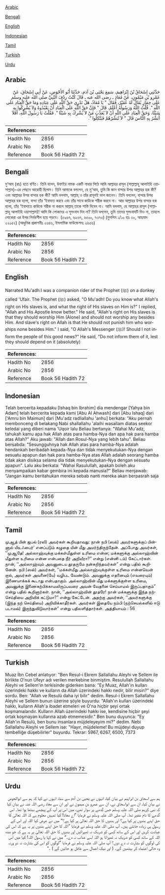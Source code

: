 [Arabic](#arabic)

[Bengali](#bengali)

[English](#english)

[Indonesian](#indonesian)

[Tamil](#tamil)

[Turkish](#turkish)

[Urdu](#urdu)

## Arabic


<div dir="rtl" lang="ar" style={{fontSize:'larger',backgroundColor:'#f8f9fa',padding:20}}>
حَدَّثَنِي إِسْحَاقُ بْنُ إِبْرَاهِيمَ، سَمِعَ يَحْيَى بْنَ آدَمَ، حَدَّثَنَا أَبُو الأَحْوَصِ، عَنْ أَبِي إِسْحَاقَ، عَنْ عَمْرِو بْنِ مَيْمُونٍ، عَنْ مُعَاذٍ ـ رضى الله عنه ـ قَالَ كُنْتُ رِدْفَ النَّبِيِّ صلى الله عليه وسلم عَلَى حِمَارٍ يُقَالُ لَهُ عُفَيْرٌ، فَقَالَ ‏"‏ يَا مُعَاذُ، هَلْ تَدْرِي حَقَّ اللَّهِ عَلَى عِبَادِهِ وَمَا حَقُّ الْعِبَادِ عَلَى اللَّهِ ‏"‏‏.‏ قُلْتُ اللَّهُ وَرَسُولُهُ أَعْلَمُ‏.‏ قَالَ ‏"‏ فَإِنَّ حَقَّ اللَّهِ عَلَى الْعِبَادِ أَنْ يَعْبُدُوهُ وَلاَ يُشْرِكُوا بِهِ شَيْئًا، وَحَقَّ الْعِبَادِ عَلَى اللَّهِ أَنْ لاَ يُعَذِّبَ مَنْ لاَ يُشْرِكُ بِهِ شَيْئًا ‏"‏‏.‏ فَقُلْتُ يَا رَسُولَ اللَّهِ، أَفَلاَ أُبَشِّرُ بِهِ النَّاسَ قَالَ ‏"‏ لاَ تُبَشِّرْهُمْ فَيَتَّكِلُوا ‏"‏‏.‏
</div>
<div style={{backgroundColor:'#f8f9fa',padding:20, marginBottom: 10}}><table> <thead> <tr> <th>References:</th> <th></th> </tr> </thead> <tbody><tr><td>Hadith No</td><td>2856</td></tr><tr><td>Arabic No</td><td>2856</td></tr><tr><td>Reference</td><td>Book 56 Hadith 72</td></tr></tbody></table></div>

## Bengali


<div dir="ltr" lang="bn" style={{fontSize:'larger',backgroundColor:'#f8f9fa',padding:20}}>
মু‘আয (রাঃ) হতে বর্ণিত। তিনি বলেন, উফাইর নামক একটি গাধার পিঠে আমি আল্লাহর রাসূল (সাল্লাল্লাহু আলাইহি ওয়াসাল্লাম)-এর পেছনে আরোহী ছিলাম। তিনি আমাকে বললেন, হে মু‘আয, তুমি কি জান বান্দার উপর আল্লাহর হক কী? এবং আল্লাহর উপর বান্দার হক কী? আমি বললাম, আল্লাহ্ ও তাঁর রাসূলই ভাল জানেন। তিনি বললেন, বান্দার উপর আল্লাহর হক হলো, বান্দা তাঁর ‘ইবাদাত করবে এবং তাঁর সাথে কাউকে শরীক করবে না। আর আল্লাহর উপর বান্দার হক হলো, তাঁর ‘ইবাদাতে কাউকে শরীক না করলে আল্লাহ্ তাকে শাস্তি দিবেন না। আমি বললাম, হে আল্লাহর রাসূল (সাল্লাল্লাহু আলাইহি ওয়াসাল্লাম)! আমি কি লোকদের এ সুসংবাদ দিব না? তিনি বললেন, তুমি তাদের সুসংবাদটি দিও না, তাহলে লোকেরা এর উপর নির্ভরশীল হয়ে পড়বে। (৫৯৬৭, ৬২৬৭, ৬৫০০, ৭৩৭৩) (মুসলিম ১/১০ হাঃ ৩০, আহমাদ ২২০৫২) (আধুনিক প্রকাশনীঃ ২৬৪৬, ইসলামিক ফাউন্ডেশনঃ ২৬৫৬)
</div>
<div style={{backgroundColor:'#f8f9fa',padding:20, marginBottom: 10}}><table> <thead> <tr> <th>References:</th> <th></th> </tr> </thead> <tbody><tr><td>Hadith No</td><td>2856</td></tr><tr><td>Arabic No</td><td>2856</td></tr><tr><td>Reference</td><td>Book 56 Hadith 72</td></tr></tbody></table></div>

## English


<div dir="ltr" lang="en" style={{fontSize:'larger',backgroundColor:'#f8f9fa',padding:20}}>
Narrated Mu'adh:I was a companion rider of the Prophet (ﷺ) on a donkey called 'Ufair. The Prophet (ﷺ) asked, "O Mu'adh! Do you know what Allah's right on His slaves is, and what the right of His slaves on Him is?" I replied, "Allah and His Apostle know better." He said, "Allah's right on His slaves is that they should worship Him (Alone) and should not worship any besides Him. And slave's right on Allah is that He should not punish him who worships none besides Him." I said, "O Allah's Messenger (ﷺ)! Should I not inform the people of this good news?" He said, "Do not inform them of it, lest they should depend on it (absolutely)
</div>
<div style={{backgroundColor:'#f8f9fa',padding:20, marginBottom: 10}}><table> <thead> <tr> <th>References:</th> <th></th> </tr> </thead> <tbody><tr><td>Hadith No</td><td>2856</td></tr><tr><td>Arabic No</td><td>2856</td></tr><tr><td>Reference</td><td>Book 56 Hadith 72</td></tr></tbody></table></div>

## Indonesian


<div dir="ltr" lang="id" style={{fontSize:'larger',backgroundColor:'#f8f9fa',padding:20}}>
Telah bercerita kepadaku [Ishaq bin Ibrahim] dia mendengar [Yahya bin Adam] telah bercerita kepada kami [Abu Al Ahwash] dari [Abu Ishaq] dari ['Amru bin Maimun] dari [Mu'adz radliallahu 'anhu] berkata: "Aku pernah membonceng di belakang Nabi shallallahu 'alaihi wasallam diatas seekor keledai yang diberi nama 'Uqoir lalu Beliau bertanya: "Wahai Mu'adz, tahukah kamu apa hak Allah atas para hamba-Nya dan apa hak para hamba atas Allah?" Aku jawab: "Allah dan Rosul-Nya yang lebih tahu". Beliau bersabda: "Sesungguhnya hak Allah atas para hamba-Nya adalah hendankah beribadah kepada-Nya dan tidak menyekutukan-Nya dengan sesuatu apapun dan hak para hamba-Nya atas Allah adalah seorang hamba tidak akan disiksa selama dia tidak menyekutukan-Nya dengan sesuatu apapun". Lalu aku berkata: "Wahai Rasulullah, apakah boleh aku menyampaikan kabar gembira ini kepada manusia?" Beliau menjawab: "Jangan kamu beritahukan mereka sebab nanti mereka akan berpasrah saja
</div>
<div style={{backgroundColor:'#f8f9fa',padding:20, marginBottom: 10}}><table> <thead> <tr> <th>References:</th> <th></th> </tr> </thead> <tbody><tr><td>Hadith No</td><td>2856</td></tr><tr><td>Arabic No</td><td>2856</td></tr><tr><td>Reference</td><td>Book 56 Hadith 72</td></tr></tbody></table></div>

## Tamil


<div dir="ltr" lang="ta" style={{fontSize:'larger',backgroundColor:'#f8f9fa',padding:20}}>
முஆத் பின் ஜபல் (ரலி) அவர்கள் கூறியதாவது: நான் நபி (ஸல்) அவர்களுக்குப் பின்னால் யிஉஃபைர்’ எனப்படும் கழுதை யின் மீது அமர்ந்திருந்தேன். அப்போது அவர்கள், ‘‘முஆதே! அல்லாஹ்வுக்கு மக்கள்மீதுள்ள உரிமை என்ன; மக்களுக்கு அல்லாஹ்வின் மீதுள்ள உரிமை என்ன என்பதை நீர் அறிவீரா?” என்று (என்னி டம்) கேட்டார்கள். நான், ‘‘அல்லாஹ்வும் அவனுடைய தூதருமே நன்கறிந்தவர்கள்” என்று பதில் கூறினேன். நபி (ஸல்) அவர்கள், ‘‘மக்கள்மீது அல்லாஹ்வுக்குள்ள உரிமை என்னவென் றால், அவர்கள் அவனை(யே) வழிபட வேண்டும். அவனுக்கு எதனையும் (எவரையும்) இணையாக்கக் கூடாது என்பதாகும். அல்லாஹ்வின் மீது மக்களுக்குள்ள உரிமை, அவனுக்கு இணைகற்பிக்காமலிருப்பவரை அவன் வேதனை செய்யாமல் இருப்பதாகும்” என்று பதில் கூறினார்கள். நான், ‘‘அல்லாஹ்வின் தூதரே! நான் மக்களுக்கு இந்த நற்செய்தியை அறிவிக் கட்டுமா?” என்று கேட்டேன். அதற்கு அவர்கள், ‘‘அவர்களுக்கு (இந்த நற் செய்தியை) அறிவிக்காதீர்கள். அவர்கள் இதையே நம்பி (நற்செயல்களில் ஈடு படாமல்) இருந்துவிடுவார்கள்” என்று பதிலளித்தார்கள். அத்தியாயம் : 56
</div>
<div style={{backgroundColor:'#f8f9fa',padding:20, marginBottom: 10}}><table> <thead> <tr> <th>References:</th> <th></th> </tr> </thead> <tbody><tr><td>Hadith No</td><td>2856</td></tr><tr><td>Arabic No</td><td>2856</td></tr><tr><td>Reference</td><td>Book 56 Hadith 72</td></tr></tbody></table></div>

## Turkish


<div dir="ltr" lang="tr" style={{fontSize:'larger',backgroundColor:'#f8f9fa',padding:20}}>
Muaz İbn Cebel anlatıyor: "Ben Resul-i Ekrem Sallallahu Aleyhi ve Sellem ile birlikte O'nun Ufeyr adı verilen merkebine binmiştim. Resulullah Sallallahu Aleyhi ve Sellem'in terkisinde giderken bana: "Ey Muaz, Allah'ın kulları üzerindeki hakkı ve kulların da Allah üzerindeki hakkı nedir, bilir misin?" diye sordu. Ben: "Allah ve Resulü daha iyi bilir" dedim. Resul-i Ekrem Sallallahu Aleyhi ve Sellem bunun üzerine şöyle buyurdu: "Allah'ın kulları üzerindeki hakkı, kulların Allah'a ibadet etmeleri ve O'na hiçbir şeyi ortak koşmamalarıdır. Kulların Allah üzerindeki hakkı ise, kendisine hiçbir şeyi ortak koşmayan kullarına azab etmemesidir." Ben bunu duyunca: "Ey Allah'ın Resulü, ben bunu insanlara müjdeleyeyim mi?" dedim. Nebi Sallallahu Aleyhi ve Sellem ise: "Hayır, müjdeleme! Bu müjdeyi duyup tembelliğe düşebilirler" buyurdu. Tekrar: 5967, 6267, 6500, 7373
</div>
<div style={{backgroundColor:'#f8f9fa',padding:20, marginBottom: 10}}><table> <thead> <tr> <th>References:</th> <th></th> </tr> </thead> <tbody><tr><td>Hadith No</td><td>2856</td></tr><tr><td>Arabic No</td><td>2856</td></tr><tr><td>Reference</td><td>Book 56 Hadith 72</td></tr></tbody></table></div>

## Urdu


<div dir="rtl" lang="ur" style={{fontSize:'larger',backgroundColor:'#f8f9fa',padding:20}}>
ہم سے اسحاق بن ابراہیم نے بیان کیا، انہوں نے یحییٰ بن آدم سے سنا، انہوں نے کہا کہ ہم سے ابوالحوص نے بیان کیا، ان سے ابواسحاق نے، ان سے عمرو بن میمون نے اور ان سے معاذ رضی اللہ عنہ نے بیان کیا کہ نبی کریم صلی اللہ علیہ وسلم جس گدھے پر سوار تھے، میں اس پر آپ کے پیچھے بیٹھا ہوا تھا۔ اس گدھے کا نام عفیر تھا۔ آپ صلی اللہ علیہ وسلم نے فرمایا ”اے معاذ! کیا تمہیں معلوم ہے کہ اللہ تعالیٰ کا حق اپنے بندوں پر کیا ہے؟ اور بندوں کا حق اللہ تعالیٰ پر کیا ہے؟“ میں نے عرض کیا اللہ اور اس کے رسول ہی زیادہ جانتے ہیں۔ آپ صلی اللہ علیہ وسلم نے فرمایا ”اللہ کا حق اپنے بندوں پر یہ ہے کہ اس کی عبادت کریں اور اس کے ساتھ کسی کو شریک نہ ٹھہرائیں اور بندوں کا حق اللہ تعالیٰ پر یہ ہے کہ جو بندہ اللہ کے ساتھ کسی کو شریک نہ ٹھہراتا ہو اللہ اسے عذاب نہ دے۔“ میں نے کہا یا رسول اللہ! کیا میں اس کی لوگوں کو بشارت نہ دے دوں؟ آپ صلی اللہ علیہ وسلم نے فرمایا ”لوگوں کو اس کی بشارت نہ دو ورنہ وہ خالی اعتماد کر بیٹھیں گے۔ ( اور نیک اعمال سے غافل ہو جائیں گے ) ۔“
</div>
<div style={{backgroundColor:'#f8f9fa',padding:20, marginBottom: 10}}><table> <thead> <tr> <th>References:</th> <th></th> </tr> </thead> <tbody><tr><td>Hadith No</td><td>2856</td></tr><tr><td>Arabic No</td><td>2856</td></tr><tr><td>Reference</td><td>Book 56 Hadith 72</td></tr></tbody></table></div>